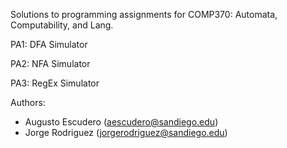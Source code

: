 Solutions to programming assignments for COMP370: Automata, Computability, and Lang.

PA1: DFA Simulator

PA2: NFA Simulator

PA3: RegEx Simulator

Authors: 
  - Augusto Escudero (aescudero@sandiego.edu)
  - Jorge Rodriguez (jorgerodriguez@sandiego.edu)
